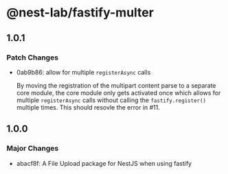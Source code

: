 # @nest-lab/fastify-multer

## 1.0.1

### Patch Changes

- 0ab9b86: allow for multiple `registerAsync` calls

  By moving the registration of the multipart content parse to a separate core module, the core module only gets activated once which allows for multiple `registerAsync` calls without calling the `fastify.register()` multiple times. This should resovle the error in #11.

## 1.0.0

### Major Changes

- abacf8f: A File Upload package for NestJS when using fastify
